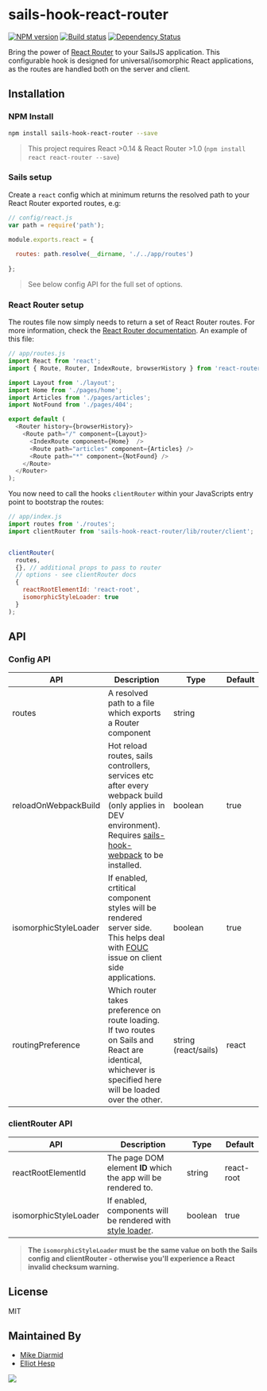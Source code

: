 # sails-hook-react-router

[![NPM version][npm-image]][npm-url]
[![Build status][travis-image]][travis-url]
[![Dependency Status][daviddm-image]][daviddm-url]

Bring the power of [React Router](https://github.com/reactjs/react-router) to your SailsJS application. This configurable hook is designed for universal/isomorphic React applications, as the routes are handled both on the server and client.

## Installation
### NPM Install
```sh
npm install sails-hook-react-router --save
```

> This project requires React >0.14 & React Router >1.0 (`npm install react react-router --save`)

### Sails setup
Create a `react` config which at minimum returns the resolved path to your React Router exported routes, e.g:

```javascript
// config/react.js
var path = require('path');

module.exports.react = {
  
  routes: path.resolve(__dirname, './../app/routes')
  
};

```

> See below config API for the full set of options.

### React Router setup
The routes file now simply needs to return a set of React Router routes. For more information, check the [React Router documentation](https://github.com/reactjs/react-router/blob/master/docs/guides/RouteConfiguration.md). An example of this file:

```javascript
// app/routes.js
import React from 'react';
import { Route, Router, IndexRoute, browserHistory } from 'react-router';

import Layout from './layout';
import Home from './pages/home';
import Articles from './pages/articles';
import NotFound from './pages/404';

export default (
  <Router history={browserHistory}>
    <Route path="/" component={Layout}>
      <IndexRoute component={Home}  />
      <Route path="articles" component={Articles} />
      <Route path="*" component={NotFound} />
    </Route>
  </Router>
);
```

You now need to call the hooks `clientRouter` within your JavaScripts entry point to bootstrap the routes:

```javascript
// app/index.js
import routes from './routes';
import clientRouter from 'sails-hook-react-router/lib/router/client';


clientRouter(
  routes, 
  {}, // additional props to pass to router
  // options - see clientRouter docs
  {
    reactRootElementId: 'react-root',
    isomorphicStyleLoader: true
  }
);
```

## API
### Config API
| API | Description | Type | Default |
|---|---|---|---|
| routes | A resolved path to a file which exports a Router component | string |  |
| reloadOnWebpackBuild | Hot reload routes, sails controllers, services etc after every webpack build (only applies in DEV environment). Requires [sails-hook-webpack](https://github.com/teamfa/sails-hook-webpack) to be installed. | boolean | true |
| isomorphicStyleLoader | If enabled, crtitical component styles will be rendered server side. This helps deal with [FOUC](https://en.wikipedia.org/wiki/Flash_of_unstyled_content) issue on client side applications. | boolean | true |
| routingPreference | Which router takes preference on route loading. If two routes on Sails and React are identical, whichever is specified here will be loaded over the other. | string (react/sails) | react |

### clientRouter API
| API | Description | Type | Default |
|---|---|---|---|
| reactRootElementId | The page DOM element **ID** which the app will be rendered to. | string | react-root |
| isomorphicStyleLoader | If enabled, components will be rendered with [style loader](https://github.com/kriasoft/isomorphic-style-loader). | boolean | true |

> **The `isomorphicStyleLoader` must be the same value on both the Sails config and clientRouter - otherwise you'll experience a React invalid checksum warning.**

## License
MIT

## Maintained By
- [Mike Diarmid](https://github.com/salakar)
- [Elliot Hesp](https://github.com/ehesp)

<img src='http://i.imgur.com/NsAdNdJ.png'>

[npm-image]: https://img.shields.io/npm/v/sails-hook-webpack.svg?style=flat-square
[npm-url]: https://npmjs.org/package/sails-hook-webpack
[travis-image]: https://img.shields.io/travis/teamfa/sails-hook-webpack.svg?style=flat-square
[travis-url]: https://travis-ci.org/teamfa/sails-hook-webpack
[daviddm-image]: http://img.shields.io/david/teamfa/sails-hook-webpack.svg?style=flat-square
[daviddm-url]: https://david-dm.org/teamfa/sails-hook-webpack
